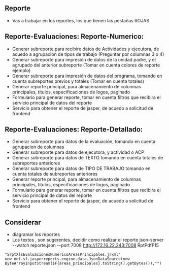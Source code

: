 ## Reporte
- Vas a trabajar en los reportes, los que tienen las pestañas ROJAS
## Reporte-Evaluaciones: Reporte-Numerico:
- Generar subreporte para recibire datos de Actividades y ejecutora, de acuedo a agrupacion de tipos de trabajo (Preguntar por columnas 3 o 4)
- Generar subreporte para impresión de datos de la unidad padre, y el agrupado del anterior subreporte (Tomar en cuenta colores de reporte ejemplo)
- Generar subreporte para impresión de datos del programa, tomando en cuenta subreportes previos y totales (Tomar en cuenta totales)
- Generar reporte principal, para almacenamiento de columnas principales, titulos, especificaciones de logos, paginado
- Formulario para generar reporte, tomar en cuenta filtros que recibira el servicio principal de datos del reporte
- Servicio para obtener el reporte de jasper, de acuedo a solicitud de frontend
## 
## Reporte-Evaluaciones: Reporte-Detallado:
- Generar subreporte para datos de la evaluación, tomando en cuenta agrupacion de columnas
- Generar subreporte para datos de ejecutora, y actividad o ACP
- Generar subreporte para datos de TEXTO tomando en cuenta totales de subreportes anteriores
- Generar subreporte para datos de TIPO DE TRABAJO tomando en cuenta totales de subreportes anteriores
- Generar reporte principal, para almacenamiento de columnas principales, titulos, especificaciones de logos, paginado
- Formulario para generar reporte, tomar en cuenta filtros que recibira el servicio principal de datos del reporte
- Servicio para obtener el reporte de jasper, de acuedo a solicitud de frontend
## Considerar
- diagramar los reportes
- Los textos , son sugerentes, decidir como realizar el reporte
json-server --watch reporte.json --port 7008
http://172.16.22.243:7008
RptPdfF15
```
"SrptXlsEvaluacionesNumericoAreasPrincipales.jrxml"
new net.sf.jasperreports.engine.data.JsonDataSource(new ByteArrayInputStream($F{areas_principales}.toString().getBytes()),"")
```